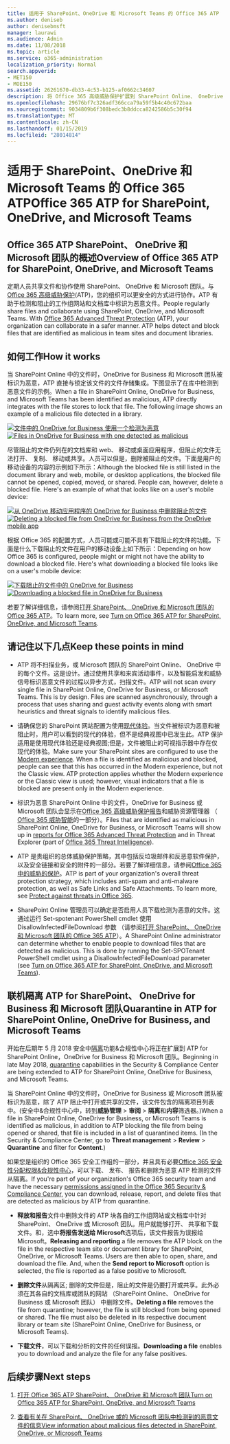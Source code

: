 ```yaml
---
title: 适用于 SharePoint、OneDrive 和 Microsoft Teams 的 Office 365 ATP
ms.author: deniseb
author: denisebmsft
manager: laurawi
ms.audience: Admin
ms.date: 11/08/2018
ms.topic: article
ms.service: o365-administration
localization_priority: Normal
search.appverid:
- MET150
- MOE150
ms.assetid: 26261670-db33-4c53-b125-af0662c34607
description: 将 Office 365 高级威胁保护扩展到 SharePoint Online、 OneDrive for Business 和 Microsoft 团队进行更安全协作为您的组织中的文件。
ms.openlocfilehash: 29676bf7c326adf366cca79a59f5b4c40c672baa
ms.sourcegitcommit: 9034809b6f308bedc3b8ddcca8242586b5c30f94
ms.translationtype: MT
ms.contentlocale: zh-CN
ms.lasthandoff: 01/15/2019
ms.locfileid: "28014814"
---
```

# <a name="office-365-atp-for-sharepoint-onedrive-and-microsoft-teams"></a><span data-ttu-id="ef8de-103">适用于 SharePoint、OneDrive 和 Microsoft Teams 的 Office 365 ATP</span><span class="sxs-lookup"><span data-stu-id="ef8de-103">Office 365 ATP for SharePoint, OneDrive, and Microsoft Teams</span></span>

## <a name="overview-of-office-365-atp-for-sharepoint-onedrive-and-microsoft-teams"></a><span data-ttu-id="ef8de-104">Office 365 ATP SharePoint、 OneDrive 和 Microsoft 团队的概述</span><span class="sxs-lookup"><span data-stu-id="ef8de-104">Overview of Office 365 ATP for SharePoint, OneDrive, and Microsoft Teams</span></span>

<span data-ttu-id="ef8de-p101">定期人员共享文件和协作使用 SharePoint、 OneDrive 和 Microsoft 团队。与[Office 365 高级威胁保护](office-365-atp.md)(ATP)，您的组织可以更安全的方式进行协作。ATP 有助于检测和阻止的工作组网站和文档库中标识为恶意文件。</span><span class="sxs-lookup"><span data-stu-id="ef8de-p101">People regularly share files and collaborate using SharePoint, OneDrive, and Microsoft Teams. With [Office 365 Advanced Threat Protection](office-365-atp.md) (ATP), your organization can collaborate in a safer manner. ATP helps detect and block files that are identified as malicious in team sites and document libraries.</span></span>  
  
## <a name="how-it-works"></a><span data-ttu-id="ef8de-108">如何工作</span><span class="sxs-lookup"><span data-stu-id="ef8de-108">How it works</span></span>

<span data-ttu-id="ef8de-p102">当 SharePoint Online 中的文件时，OneDrive for Business 和 Microsoft 团队被标识为恶意，ATP 直接与锁定该文件的文件存储集成。下图显示了在库中检测到恶意文件的示例。</span><span class="sxs-lookup"><span data-stu-id="ef8de-p102">When a file in SharePoint Online, OneDrive for Business, and Microsoft Teams has been identified as malicious, ATP directly integrates with the file stores to lock that file. The following image shows an example of a malicious file detected in a library.</span></span>
  
<span data-ttu-id="ef8de-111">[![文件中的 OneDrive for Business 使用一个检测为恶意](media/2bba71cc-7ad1-4799-8b9d-d56f923db3a7.png)](https://support.office.com/article/01e902ad-a903-4e0f-b093-1e1ac0c37ad2)</span><span class="sxs-lookup"><span data-stu-id="ef8de-111">[![Files in OneDrive for Business with one detected as malicious](media/2bba71cc-7ad1-4799-8b9d-d56f923db3a7.png)](https://support.office.com/article/01e902ad-a903-4e0f-b093-1e1ac0c37ad2)</span></span>
  
<span data-ttu-id="ef8de-p103">尽管阻止的文件仍列在的文档库和 web、 移动或桌面应用程序，但阻止的文件无法打开、 复制、 移动或共享。人员可以但是，删除被阻止的文件。下面是用户的移动设备的内容的示例如下所示：</span><span class="sxs-lookup"><span data-stu-id="ef8de-p103">Although the blocked file is still listed in the document library and web, mobile, or desktop applications, the blocked file cannot be opened, copied, moved, or shared. People can, however, delete a blocked file. Here's an example of what that looks like on a user's mobile device:</span></span>
  
<span data-ttu-id="ef8de-115">[![从 OneDrive 移动应用程序的 OneDrive for Business 中删除阻止的文件](media/cb1c1705-fd0a-45b8-9a26-c22503011d54.png)](https://support.office.com/article/01e902ad-a903-4e0f-b093-1e1ac0c37ad2)</span><span class="sxs-lookup"><span data-stu-id="ef8de-115">[![Deleting a blocked file from OneDrive for Business from the OneDrive mobile app](media/cb1c1705-fd0a-45b8-9a26-c22503011d54.png)](https://support.office.com/article/01e902ad-a903-4e0f-b093-1e1ac0c37ad2)</span></span>
  
<span data-ttu-id="ef8de-p104">根据 Office 365 的配置方式，人员可能或可能不具有下载阻止的文件的功能。下面是什么下载阻止的文件在用户的移动设备上如下所示：</span><span class="sxs-lookup"><span data-stu-id="ef8de-p104">Depending on how Office 365 is configured, people might or might not have the ability to download a blocked file. Here's what downloading a blocked file looks like on a user's mobile device:</span></span>
  
<span data-ttu-id="ef8de-118">[![下载阻止的文件中的 OneDrive for Business](media/be288a82-bdd8-4371-93d8-1783db3b61bc.png)](https://support.office.com/article/01e902ad-a903-4e0f-b093-1e1ac0c37ad2)</span><span class="sxs-lookup"><span data-stu-id="ef8de-118">[![Downloading a blocked file in OneDrive for Business](media/be288a82-bdd8-4371-93d8-1783db3b61bc.png)](https://support.office.com/article/01e902ad-a903-4e0f-b093-1e1ac0c37ad2)</span></span>
  
<span data-ttu-id="ef8de-119">若要了解详细信息，请参阅[打开 SharePoint、 OneDrive 和 Microsoft 团队的 Office 365 ATP](turn-on-atp-for-spo-odb-and-teams.md)。</span><span class="sxs-lookup"><span data-stu-id="ef8de-119">To learn more, see [Turn on Office 365 ATP for SharePoint, OneDrive, and Microsoft Teams](turn-on-atp-for-spo-odb-and-teams.md).</span></span>
  
## <a name="keep-these-points-in-mind"></a><span data-ttu-id="ef8de-120">请记住以下几点</span><span class="sxs-lookup"><span data-stu-id="ef8de-120">Keep these points in mind</span></span>

- <span data-ttu-id="ef8de-p105">ATP 将不扫描业务，或 Microsoft 团队的 SharePoint Online、 OneDrive 中的每个文件。这是设计。通过使用共享和来宾活动事件，以及智能启发和威胁信号标识恶意文件的过程以异步方式，扫描文件。</span><span class="sxs-lookup"><span data-stu-id="ef8de-p105">ATP will not scan every single file in SharePoint Online, OneDrive for Business, or Microsoft Teams. This is by design. Files are scanned asynchronously, through a process that uses sharing and guest activity events along with smart heuristics and threat signals to identify malicious files.</span></span>

- <span data-ttu-id="ef8de-p106">请确保您的 SharePoint 网站配置为使用[现代体验](https://docs.microsoft.com/sharepoint/guide-to-sharepoint-modern-experience)。当文件被标识为恶意和被阻止时，用户可以看到的现代的体验，但不是经典视图中已发生此。ATP 保护适用是使用现代体验还是经典视图;但是，文件被阻止的可视指示器中存在仅现代的体验。</span><span class="sxs-lookup"><span data-stu-id="ef8de-p106">Make sure your SharePoint sites are configured to use the [Modern experience](https://docs.microsoft.com/sharepoint/guide-to-sharepoint-modern-experience). When a file is identified as malicious and blocked, people can see that this has occurred in the Modern experience, but not the Classic view. ATP protection applies whether the Modern experience or the Classic view is used; however, visual indicators that a file is blocked are present only in the Modern experience.</span></span>
    
- <span data-ttu-id="ef8de-127">标识为恶意 SharePoint Online 中的文件，OneDrive for Business 或 Microsoft 团队会显示在[Office 365 高级威胁保护报告](view-reports-for-atp.md)和威胁资源管理器 （ [Office 365 威胁智能](office-365-ti.md)的一部分）。</span><span class="sxs-lookup"><span data-stu-id="ef8de-127">Files that are identified as malicious in SharePoint Online, OneDrive for Business, or Microsoft Teams will show up in [reports for Office 365 Advanced Threat Protection](view-reports-for-atp.md) and in Threat Explorer (part of [Office 365 Threat Intelligence](office-365-ti.md)).</span></span>
    
- <span data-ttu-id="ef8de-p107">ATP 是贵组织的总体威胁保护策略，其中包括反垃圾邮件和反恶意软件保护，以及安全链接和安全的附件的一部分。若要了解详细信息，请参阅[Office 365 中的威胁的保护](protect-against-threats.md)。</span><span class="sxs-lookup"><span data-stu-id="ef8de-p107">ATP is part of your organization's overall threat protection strategy, which includes anti-spam and anti-malware protection, as well as Safe Links and Safe Attachments. To learn more, see [Protect against threats in Office 365](protect-against-threats.md).</span></span>
    
- <span data-ttu-id="ef8de-p108">SharePoint Online 管理员可以确定是否启用人员下载检测为恶意的文件。这通过运行 Set-spotenant PowerShell cmdlet 使用 DisallowInfectedFileDownload 参数 （请参阅[打开 SharePoint、 OneDrive 和 Microsoft 团队的 Office 365 ATP](turn-on-atp-for-spo-odb-and-teams.md)）。</span><span class="sxs-lookup"><span data-stu-id="ef8de-p108">A SharePoint Online administrator can determine whether to enable people to download files that are detected as malicious. This is done by running the Set-SPOTenant PowerShell cmdlet using a DisallowInfectedFileDownload parameter (see [Turn on Office 365 ATP for SharePoint, OneDrive, and Microsoft Teams](turn-on-atp-for-spo-odb-and-teams.md)).</span></span>
    
## <a name="quarantine-in-atp-for-sharepoint-online-onedrive-for-business-and-microsoft-teams"></a><span data-ttu-id="ef8de-132">联机隔离 ATP for SharePoint、 OneDrive for Business 和 Microsoft 团队</span><span class="sxs-lookup"><span data-stu-id="ef8de-132">Quarantine in ATP for SharePoint Online, OneDrive for Business, and Microsoft Teams</span></span>

 <span data-ttu-id="ef8de-133">开始在后期年 5 月 2018 安全中[隔离](quarantine-email-messages.md)功能&amp;合规性中心将正在扩展到 ATP for SharePoint Online，OneDrive for Business 和 Microsoft 团队。</span><span class="sxs-lookup"><span data-stu-id="ef8de-133">Beginning in late May 2018, [quarantine](quarantine-email-messages.md) capabilities in the Security &amp; Compliance Center are being extended to ATP for SharePoint Online, OneDrive for Business, and Microsoft Teams.</span></span>
  
<span data-ttu-id="ef8de-p109">当 SharePoint Online 中的文件时，OneDrive for Business 或 Microsoft 团队被标识为恶意，除了 ATP 阻止中打开或共享的文件，该文件包含的隔离项目列表中。(安全中&amp;合规性中心中，转到**威胁管理** \> **审阅** \> **隔离**和**内容**筛选器。)</span><span class="sxs-lookup"><span data-stu-id="ef8de-p109">When a file in SharePoint Online, OneDrive for Business, or Microsoft Teams is identified as malicious, in addition to ATP blocking the file from being opened or shared, that file is included in a list of quarantined items. (In the Security &amp; Compliance Center, go to **Threat management** \> **Review** \> **Quarantine** and filter for **Content**.)</span></span> 
  
<span data-ttu-id="ef8de-136">如果您是组织的 Office 365 安全工作组的一部分，并且具有必要[Office 365 安全性分配权限&amp;合规性中心](permissions-in-the-security-and-compliance-center.md)，可以下载、 发布、 报告和删除为恶意 ATP 检测的文件从隔离。</span><span class="sxs-lookup"><span data-stu-id="ef8de-136">If you're part of your organization's Office 365 security team and have the necessary [permissions assigned in the Office 365 Security &amp; Compliance Center](permissions-in-the-security-and-compliance-center.md), you can download, release, report, and delete files that are detected as malicious by ATP from quarantine.</span></span>
  
- <span data-ttu-id="ef8de-p110">**释放和报告**文件中删除文件的 ATP 块各自的工作组网站或文档库中针对 SharePoint、 OneDrive 或 Microsoft 团队。用户就能够打开、 共享和下载文件。和，选中**将报告发送给 Microsoft**选项后，该文件报告为误报给 Microsoft。</span><span class="sxs-lookup"><span data-stu-id="ef8de-p110">**Releasing and reporting** a file removes the ATP block on the file in the respective team site or document library for SharePoint, OneDrive, or Microsoft Teams. Users are then able to open, share, and download the file. And, when the **Send report to Microsoft** option is selected, the file is reported as a false positive to Microsoft.</span></span> 
    
- <span data-ttu-id="ef8de-p111">**删除文件**从隔离区; 删除的文件但是，阻止的文件是仍要打开或共享。此外必须在其各自的文档库或团队的网站 （SharePoint Online、 OneDrive for Business 或 Microsoft 团队） 中删除文件。</span><span class="sxs-lookup"><span data-stu-id="ef8de-p111">**Deleting a file** removes the file from quarantine; however, the file is still blocked from being opened or shared. The file must also be deleted in its respective document library or team site (SharePoint Online, OneDrive for Business, or Microsoft Teams).</span></span> 
    
- <span data-ttu-id="ef8de-142">**下载文件**，可以下载和分析的文件的任何误报。</span><span class="sxs-lookup"><span data-stu-id="ef8de-142">**Downloading a file** enables you to download and analyze the file for any false positives.</span></span> 
    
## <a name="next-steps"></a><span data-ttu-id="ef8de-143">后续步骤</span><span class="sxs-lookup"><span data-stu-id="ef8de-143">Next steps</span></span>

1. [<span data-ttu-id="ef8de-144">打开 Office 365 ATP SharePoint、 OneDrive 和 Microsoft 团队</span><span class="sxs-lookup"><span data-stu-id="ef8de-144">Turn on Office 365 ATP for SharePoint, OneDrive, and Microsoft Teams</span></span>](turn-on-atp-for-spo-odb-and-teams.md)
    
2. [<span data-ttu-id="ef8de-145">查看有关在 SharePoint、 OneDrive 或的 Microsoft 团队中检测到的恶意文件的信息</span><span class="sxs-lookup"><span data-stu-id="ef8de-145">View information about malicious files detected in SharePoint, OneDrive, or Microsoft Teams</span></span>](malicious-files-detected-in-spo-odb-or-teams.md)
    
